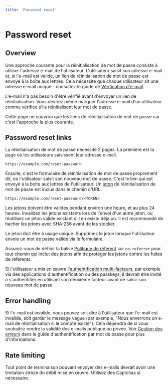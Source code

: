 ```yaml
---
title: 'Password reset'
---
```


# Password reset

## Overview

Une approche courante pour la réinitialisation de mot de passe consiste à utiliser l'adresse e-mail de l'utilisateur. L'utilisateur saisit son adresse e-mail et, si l'e-mail est valide, un lien de réinitialisation de mot de passe est envoyé à la boîte aux lettres. Cela nécessite que chaque utilisateur ait une adresse e-mail unique - consultez le guide de [Vérification d'e-mail](/content/email-verification).

L'e-mail n'a pas besoin d'être vérifié avant d'envoyer un lien de réinitialisation. Vous devriez même marquer l'adresse e-mail d'un utilisateur comme vérifiée s'ils réinitialisent leur mot de passe.

Cette page ne couvrira que les liens de réinitialisation de mot de passe car c'est l'approche la plus courante.

## Password reset links

La réinitialisation de mot de passe nécessite 2 pages. La première est la page où les utilisateurs saisissent leur adresse e-mail.

```untype
https://example.com/reset-password
```

Ensuite, c'est le formulaire de réinitialisation de mot de passe proprement dit, où l'utilisateur saisit son nouveau mot de passe. C'est le lien qui est envoyé à la boîte aux lettres de l'utilisateur. Un [jeton](/content/server-side-tokens) de réinitialisation de mot de passe est inclus dans le chemin d'URL.

```untype
https://example.com/reset-password/<TOKEN>
```

Les jetons doivent être valides pendant environ une heure, et au plus 24 heures. Invalidez les jetons existants lors de l'envoi d'un autre jeton, ou réutilisez un jeton valide existant s'il en existe déjà un. Il est recommandé de hacher les jetons avec SHA-256 avant de les stocker.

Le jeton doit être à usage unique. Supprimez le jeton lorsque l'utilisateur envoie un mot de passe valide via le formulaire.

Assurez-vous de définir la balise [Politique de référent](https://developer.mozilla.org/en-US/docs/Web/HTTP/Headers/Referrer-Policy) sur `no-referrer` pour tout chemin qui inclut des jetons afin de protéger les jetons contre les fuites de référents.

Si l'utilisateur a mis en œuvre [l'authentification multi-facteurs](/content/mfa), par exemple via des applications d'authentification ou des passkeys, il devrait être invité à s'authentifier en utilisant son deuxième facteur avant de saisir son nouveau mot de passe.

## Error handling

Si l'e-mail est invalide, vous pouvez soit dire à l'utilisateur que l'e-mail est invalide, soit garder le message vague (par exemple, "Nous enverrons un e-mail de réinitialisation si le compte existe"). Cela dépendra de si vous souhaitez rendre la validité des e-mails publique ou privée. Voir [Gestion des erreurs](/content/password-authentication#error-handling) dans le guide d'authentification par mot de passe pour plus d'informations.

## Rate limiting

Tout point de terminaison pouvant envoyer des e-mails devrait avoir une limitation stricte du débit mise en œuvre. Utilisez des Captchas si nécessaire.
